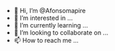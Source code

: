 - 👋 Hi, I’m @Afonsomapire
- 👀 I’m interested in ...
- 🌱 I’m currently learning ...
- 💞️ I’m looking to collaborate on ...
- 📫 How to reach me ...

<!---
Afonsomapire/Afonsomapire is a ✨ special ✨ repository because its `README.md` (this file) appears on your GitHub profile.
You can click the Preview link to take a look at your changes.
--->
